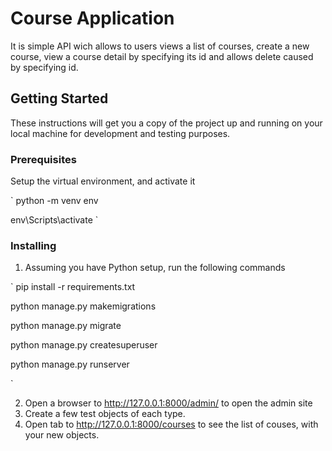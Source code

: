 # Course Application
It is simple API wich allows to users views a list of courses, create a new course, view a course detail by specifying its id and allows delete caused by specifying id.

## Getting Started
These instructions will get you a copy of the project up and running on your local machine for development and testing purposes.

### Prerequisites
Setup the virtual environment, and activate it

`
python -m venv env

env\Scripts\activate
`

### Installing
1. Assuming you have Python setup, run the following commands

`
pip install -r requirements.txt

python manage.py makemigrations

python manage.py migrate

python manage.py createsuperuser

python manage.py runserver

`

2. Open a browser to http://127.0.0.1:8000/admin/ to open the admin site
3. Create a few test objects of each type.
4. Open tab to http://127.0.0.1:8000/courses to see the list of couses, with your new objects.
